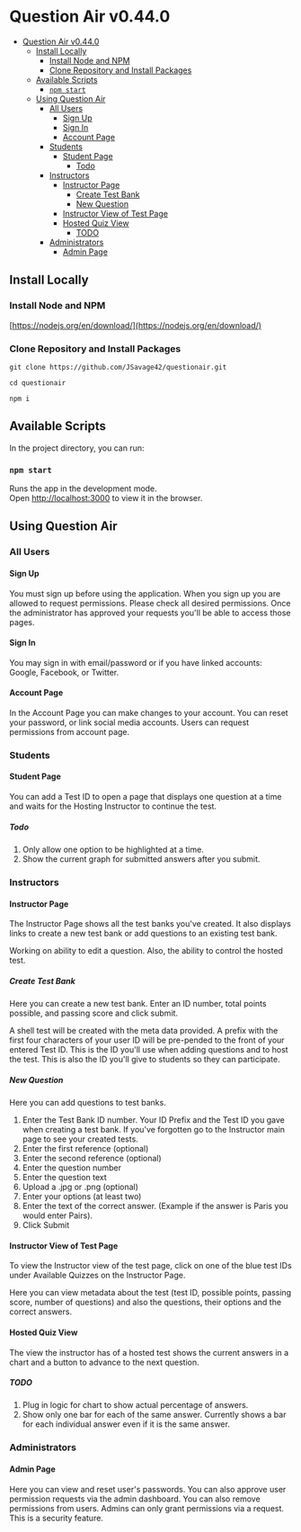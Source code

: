 # Question Air v0.44.0

- [Question Air v0.44.0](#question-air-v0440)
  - [Install Locally](#install-locally)
    - [Install Node and NPM](#install-node-and-npm)
    - [Clone Repository and Install Packages](#clone-repository-and-install-packages)
  - [Available Scripts](#available-scripts)
    - [`npm start`](#npm-start)
  - [Using Question Air](#using-question-air)
    - [All Users](#all-users)
      - [Sign Up](#sign-up)
      - [Sign In](#sign-in)
      - [Account Page](#account-page)
    - [Students](#students)
      - [Student Page](#student-page)
        - [Todo](#todo)
    - [Instructors](#instructors)
      - [Instructor Page](#instructor-page)
        - [Create Test Bank](#create-test-bank)
        - [New Question](#new-question)
      - [Instructor View of Test Page](#instructor-view-of-test-page)
      - [Hosted Quiz View](#hosted-quiz-view)
        - [TODO](#todo)
    - [Administrators](#administrators)
      - [Admin Page](#admin-page)

## Install Locally

### Install Node and NPM

[https://nodejs.org/en/download/](https://nodejs.org/en/download/)

### Clone Repository and Install Packages

`git clone https://github.com/JSavage42/questionair.git`

`cd questionair`

`npm i`

## Available Scripts

In the project directory, you can run:

### `npm start`

Runs the app in the development mode.<br>
Open [http://localhost:3000](http://localhost:3000) to view it in the browser.

## Using Question Air

### All Users

#### Sign Up

You must sign up before using the application. When you sign up you are allowed to request permissions. Please check all desired permissions. Once the administrator has approved your requests you'll be able to access those pages.

#### Sign In

You may sign in with email/password or if you have linked accounts: Google, Facebook, or Twitter.

#### Account Page

In the Account Page you can make changes to your account. You can reset your password, or link social media accounts. Users can request permissions from account page.

### Students

#### Student Page

You can add a Test ID to open a page that displays one question at a time and waits for the Hosting Instructor to continue the test.

##### Todo

1. Only allow one option to be highlighted at a time.
1. Show the current graph for submitted answers after you submit.

### Instructors

#### Instructor Page

The Instructor Page shows all the test banks you've created. It also displays links to create a new test bank or add questions to an existing test bank.

Working on ability to edit a question. Also, the ability to control the hosted test.

##### Create Test Bank

Here you can create a new test bank. Enter an ID number, total points possible, and passing score and click submit.

A shell test will be created with the meta data provided. A prefix with the first four characters of your user ID will be pre-pended to the front of your entered Test ID. This is the ID you'll use when adding questions and to host the test. This is also the ID you'll give to students so they can participate.

##### New Question

Here you can add questions to test banks.

1. Enter the Test Bank ID number. Your ID Prefix and the Test ID you gave when creating a test bank. If you've forgotten go to the Instructor main page to see your created tests.
2. Enter the first reference (optional)
3. Enter the second reference (optional)
4. Enter the question number
5. Enter the question text
6. Upload a .jpg or .png (optional)
7. Enter your options (at least two)
8. Enter the text of the correct answer. (Example if the answer is Paris you would enter Pairs).
9. Click Submit

#### Instructor View of Test Page

To view the Instructor view of the test page, click on one of the blue test IDs under Available Quizzes on the Instructor Page.

Here you can view metadata about the test (test ID, possible points, passing score, number of questions) and also the questions, their options and the correct answers.

#### Hosted Quiz View

The view the instructor has of a hosted test shows the current answers in a chart and a button to advance to the next question.

##### TODO

1. Plug in logic for chart to show actual percentage of answers.
2. Show only one bar for each of the same answer. Currently shows a bar for each individual answer even if it is the same answer.

### Administrators

#### Admin Page

Here you can view and reset user's passwords. You can also approve user permission requests via the admin dashboard. You can also remove permissions from users. Admins can only grant permissions via a request. This is a security feature.
